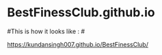 # BestFinessClub.github.io #

#This is how it looks like : #

https://kundansingh007.github.io/BestFinessClub/
